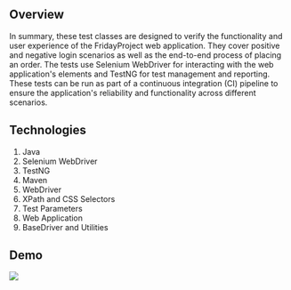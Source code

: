 ## Overview
In summary, these test classes are designed to verify the functionality and user experience of the FridayProject web application. They cover positive and negative login scenarios as well as the end-to-end process of placing an order. The tests use Selenium WebDriver for interacting with the web application's elements and TestNG for test management and reporting. These tests can be run as part of a continuous integration (CI) pipeline to ensure the application's reliability and functionality across different scenarios.

## Technologies
1) Java
2) Selenium WebDriver
3) TestNG
4) Maven
5) WebDriver
6) XPath and CSS Selectors
7) Test Parameters
8) Web Application
9) BaseDriver and Utilities

## Demo
<img src="https://github.com/TunahanBoyaci/PaymentTest/blob/main/18.09.2023_14.22.03_REC%20(1).gif">
